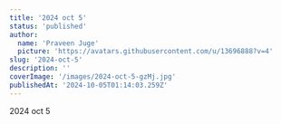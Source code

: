 ```yaml
---
title: '2024 oct 5'
status: 'published'
author:
  name: 'Praveen Juge'
  picture: 'https://avatars.githubusercontent.com/u/13696888?v=4'
slug: '2024-oct-5'
description: ''
coverImage: '/images/2024-oct-5-gzMj.jpg'
publishedAt: '2024-10-05T01:14:03.259Z'
---
```


2024 oct 5